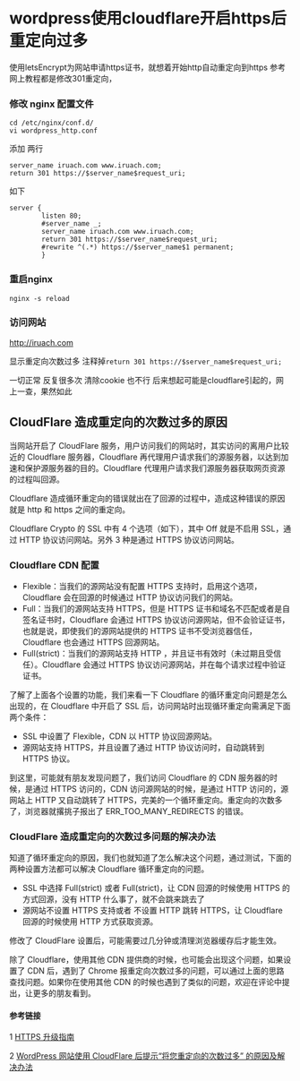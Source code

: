 # wordpress使用cloudflare开启https后重定向过多

使用letsEncrypt为网站申请https证书，就想着开始http自动重定向到https
参考网上教程都是修改301重定向，

### 修改 nginx 配置文件

```
cd /etc/nginx/conf.d/
vi wordpress_http.conf 
```

添加 两行

```
server_name iruach.com www.iruach.com;
return 301 https://$server_name$request_uri;
```

如下

```
server {
        listen 80;
        #server_name _;
        server_name iruach.com www.iruach.com;
        return 301 https://$server_name$request_uri;
        #rewrite ^(.*) https://$server_name$1 permanent;
        }
```

### 重启nginx 

`nginx -s reload`

### 访问网站
http://iruach.com

显示重定向次数过多 注释掉`return 301 https://$server_name$request_uri;`

一切正常 反复很多次 清除cookie 也不行 后来想起可能是cloudflare引起的，网上一查，果然如此

## CloudFlare 造成重定向的次数过多的原因

当网站开启了 CloudFlare 服务，用户访问我们的网站时，其实访问的离用户比较近的 Cloudflare 服务器，Cloudflare 再代理用户请求我们的源服务器，以达到加速和保护源服务器的目的。Cloudflare 代理用户请求我们源服务器获取网页资源的过程叫回源。

Cloudflare 造成循环重定向的错误就出在了回源的过程中，造成这种错误的原因就是 http 和 https 之间的重定向。

Cloudflare Crypto 的 SSL 中有 4 个选项（如下），其中 Off 就是不启用 SSL，通过 HTTP 协议访问网站。另外 3 种是通过 HTTPS 协议访问网站。

### Cloudflare CDN 配置

* Flexible：当我们的源网站没有配置 HTTPS 支持时，启用这个选项，Cloudflare 会在回源的时候通过 HTTP 协议访问我们的网站。
* Full：当我们的源网站支持 HTTPS，但是 HTTPS 证书和域名不匹配或者是自签名证书时，Cloudflare 会通过 HTTPS 协议访问源网站，但不会验证证书，也就是说，即使我们的源网站提供的 HTTPS 证书不受浏览器信任，Cloudflare 也会通过 HTTPS 回源网站。
* Full(strict)：当我们的源网站支持 HTTP ，并且证书有效时（未过期且受信任）。Cloudflare 会通过 HTTPS 协议访问源网站，并在每个请求过程中验证证书。


了解了上面各个设置的功能，我们来看一下 Cloudflare 的循环重定向问题是怎么出现的，在 Cloudflare 中开启了 SSL 后，访问网站时出现循环重定向需满足下面两个条件：


* SSL 中设置了 Flexible，CDN 以 HTTP 协议回源网站。
* 源网站支持 HTTPS，并且设置了通过 HTTP 协议访问时，自动跳转到 HTTPS 协议。

到这里，可能就有朋友发现问题了，我们访问 Cloudflare 的 CDN 服务器的时候，是通过 HTTPS 访问的，CDN 访问源网站的时候，是通过 HTTP 访问的，源网站上 HTTP 又自动跳转了 HTTPS，完美的一个循环重定向。重定向的次数多了，浏览器就撂挑子报出了 ERR_TOO_MANY_REDIRECTS 的错误。

### CloudFlare 造成重定向的次数过多问题的解决办法

知道了循环重定向的原因，我们也就知道了怎么解决这个问题，通过测试，下面的两种设置方法都可以解决 Cloudflare 循环重定向的问题。

* SSL 中选择 Full(strict) 或者 Full(strict)，让 CDN 回源的时候使用 HTTPS 的方式回源，没有 HTTP 什么事了，就不会跳来跳去了
* 源网站不设置 HTTPS 支持或者 不设置 HTTP 跳转 HTTPS，让 Cloudflare 回源的时候使用 HTTP 方式获取资源。

修改了 CloudFlare 设置后，可能需要过几分钟或清理浏览器缓存后才能生效。

除了 Cloudflare，使用其他 CDN 提供商的时候，也可能会出现这个问题，如果设置了 CDN 后，遇到了 Chrome 报重定向次数过多的问题，可以通过上面的思路查找问题。如果你在使用其他 CDN 的时候也遇到了类似的问题，欢迎在评论中提出，让更多的朋友看到。

#### 参考链接

1 [HTTPS 升级指南](http://www.ruanyifeng.com/blog/2016/08/migrate-from-http-to-https.html)

2 [WordPress 网站使用 CloudFlare 后提示“将您重定向的次数过多” 的原因及解决办法](https://www.wpzhiku.com/wordpress-wang-zhan-shi-yong-cloudflare-hou-ti-shi-jiang-nin-chong-ding-xiang-de-ci-shu-guo-duo-de-yuan-yin-ji-jie-jue-ban-fa/)

